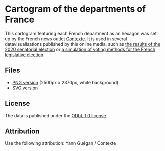 # Cartogram of the departments of France

This cartogram featuring each French department as an hexagon was set up by the French news outlet [Contexte](http://www.contexte.com). It is used in several datavisualisations published by this online media, such as [the results of the 2020 senatorial election](https://www.contexte.com/article/pouvoirs/senatoriales-2020-la-carte-a-ne-pas-rater_119686.html) or [a simulation of voting methods for the French legislative election](https://www.contexte.com/article/pouvoirs/quel-mode-de-scrutin-pour-les-legislatives-testez-nos-simulations_120306.html).

## Files

* [PNG version](https://github.com/Contexte/open-data/blob/master/france-departments/cartogram.png) (2500px x 2370px, white background)
* [SVG version](https://github.com/Contexte/open-data/blob/master/france-departments/cartogram.svg)   

## License

The data is published under the [ODbL 1.0 license](https://opendatacommons.org/licenses/odbl/summary/index.html). 

## Attribution

Use the following attribution: Yann Guégan / Contexte

